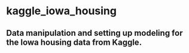 # kaggle_iowa_housing
## Data manipulation and setting up modeling for the Iowa housing data from Kaggle.
